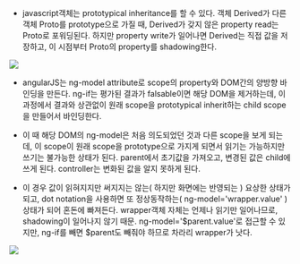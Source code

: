 - javascript객체는 prototypical inheritance를 할 수 있다. 
객체 Derived가 다른 객체 Proto를 prototype으로 가질 때, Derived가 갖지 않은 property read는 Proto로 포워딩된다.
하지만 property write가 일어나면 Derived는 직접 값을 저장하고, 이 시점부터 Proto의 property를 shadowing한다.

<img src="https://docs.google.com/drawings/d/e/2PACX-1vT9-3Tnf-54Q9ABUj7Gu2HR3RkteWCT6CisOzJTJnPU8O1MVvA2_2qmiudvmJefAgCjShS7NCUHBxpP/pub?w=927&h=665">

- angularJS는 ng-model attribute로 scope의 property와 DOM간의 양방향 바인딩을 만든다. 
ng-if는 평가된 결과가 falsable이면 해당 DOM을 제거하는데, 이 과정에서 결과와 상관없이 
원래 scope을 prototypical inherit하는 child scope을 만들어서 바인딩한다.

- 이 때 해당 DOM의 ng-model은 처음 의도되었던 것과 다른 scope을 보게 되는데, 
이 scope이 원래 scope을 prototype으로 가지게 되면서 읽기는 가능하지만 쓰기는 불가능한 상태가 된다. 
parent에서 초기값을 가져오고, 변경된 값은 child에 쓰게 된다. controller는 변화된 값을 알지 못하게 된다.

- 이 경우 값이 읽혀지지만 써지지는 않는( 하지만 화면에는 반영되는 ) 요상한 상태가 되고, 
dot notation을 사용하면 또 정상동작하는( ng-model='wrapper.value' ) 상태가 되어 혼돈에 빠져든다.
wrapper객체 자체는 언제나 읽기만 일어나므로, shadowing이 일어나지 않기 때문.
ng-model='$parent.value'로 접근할 수 있지만, ng-if를 빼면 $parent도 빼줘야 하므로 차라리 wrapper가 낫다.

<img src="https://docs.google.com/drawings/d/e/2PACX-1vSO755xFBA0ZEaU5kW0IeU67DrzUsBbhWGKy3sS2Ah4ecDh630R4cfbmv0yVkXJlJzLKEXbeY-zV3He/pub?w=1089&h=1263">


